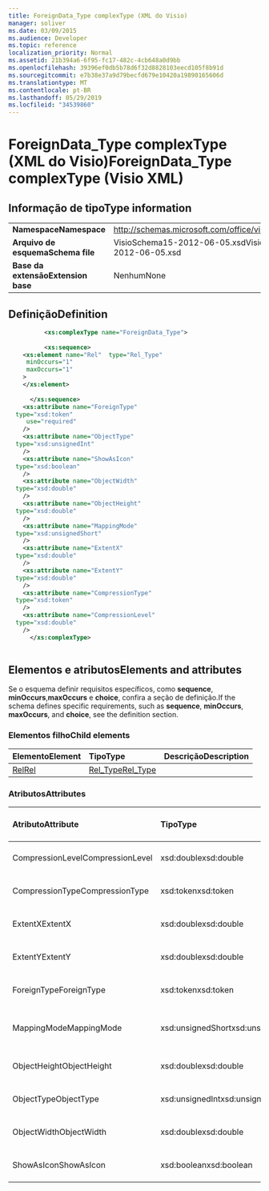 ```yaml
---
title: ForeignData_Type complexType (XML do Visio)
manager: soliver
ms.date: 03/09/2015
ms.audience: Developer
ms.topic: reference
localization_priority: Normal
ms.assetid: 21b394a6-6f95-fc17-482c-4cb648a0d9bb
ms.openlocfilehash: 39396ef0db5b78d6f32d8828103eecd105f8b91d
ms.sourcegitcommit: e7b38e37a9d79becfd679e10420a19890165606d
ms.translationtype: MT
ms.contentlocale: pt-BR
ms.lasthandoff: 05/29/2019
ms.locfileid: "34539860"
---
```

# <a name="foreigndata_type-complextype-visio-xml"></a><span data-ttu-id="7d1b9-102">ForeignData_Type complexType (XML do Visio)</span><span class="sxs-lookup"><span data-stu-id="7d1b9-102">ForeignData_Type complexType (Visio XML)</span></span>

## <a name="type-information"></a><span data-ttu-id="7d1b9-103">Informação de tipo</span><span class="sxs-lookup"><span data-stu-id="7d1b9-103">Type information</span></span>

|||
|:-----|:-----|
|<span data-ttu-id="7d1b9-104">**Namespace**</span><span class="sxs-lookup"><span data-stu-id="7d1b9-104">**Namespace**</span></span> <br/> |http://schemas.microsoft.com/office/visio/2011/1/core  <br/> |
|<span data-ttu-id="7d1b9-105">**Arquivo de esquema**</span><span class="sxs-lookup"><span data-stu-id="7d1b9-105">**Schema file**</span></span> <br/> |<span data-ttu-id="7d1b9-106">VisioSchema15-2012-06-05.xsd</span><span class="sxs-lookup"><span data-stu-id="7d1b9-106">VisioSchema15-2012-06-05.xsd</span></span>  <br/> |
|<span data-ttu-id="7d1b9-107">**Base da extensão**</span><span class="sxs-lookup"><span data-stu-id="7d1b9-107">**Extension base**</span></span> <br/> |<span data-ttu-id="7d1b9-108">Nenhum</span><span class="sxs-lookup"><span data-stu-id="7d1b9-108">None</span></span>  <br/> |
   
## <a name="definition"></a><span data-ttu-id="7d1b9-109">Definição</span><span class="sxs-lookup"><span data-stu-id="7d1b9-109">Definition</span></span>

```XML
          <xs:complexType name="ForeignData_Type">
          
          <xs:sequence>
    <xs:element name="Rel"  type="Rel_Type"
     minOccurs="1"
     maxOccurs="1"
    >
    </xs:element>
    
      </xs:sequence>
    <xs:attribute name="ForeignType"
  type="xsd:token"
     use="required"
    />
    <xs:attribute name="ObjectType"
  type="xsd:unsignedInt"
    />
    <xs:attribute name="ShowAsIcon"
  type="xsd:boolean"
    />
    <xs:attribute name="ObjectWidth"
  type="xsd:double"
    />
    <xs:attribute name="ObjectHeight"
  type="xsd:double"
    />
    <xs:attribute name="MappingMode"
  type="xsd:unsignedShort"
    />
    <xs:attribute name="ExtentX"
  type="xsd:double"
    />
    <xs:attribute name="ExtentY"
  type="xsd:double"
    />
    <xs:attribute name="CompressionType"
  type="xsd:token"
    />
    <xs:attribute name="CompressionLevel"
  type="xsd:double"
    />
      </xs:complexType>
      
```

## <a name="elements-and-attributes"></a><span data-ttu-id="7d1b9-110">Elementos e atributos</span><span class="sxs-lookup"><span data-stu-id="7d1b9-110">Elements and attributes</span></span>

<span data-ttu-id="7d1b9-111">Se o esquema definir requisitos específicos, como **sequence**, **minOccurs**,**maxOccurs** e **choice**, confira a seção de definição.</span><span class="sxs-lookup"><span data-stu-id="7d1b9-111">If the schema defines specific requirements, such as **sequence**, **minOccurs**, **maxOccurs**, and **choice**, see the definition section.</span></span> 
  
### <a name="child-elements"></a><span data-ttu-id="7d1b9-112">Elementos filho</span><span class="sxs-lookup"><span data-stu-id="7d1b9-112">Child elements</span></span>

|<span data-ttu-id="7d1b9-113">**Elemento**</span><span class="sxs-lookup"><span data-stu-id="7d1b9-113">**Element**</span></span>|<span data-ttu-id="7d1b9-114">**Tipo**</span><span class="sxs-lookup"><span data-stu-id="7d1b9-114">**Type**</span></span>|<span data-ttu-id="7d1b9-115">**Descrição**</span><span class="sxs-lookup"><span data-stu-id="7d1b9-115">**Description**</span></span>|
|:-----|:-----|:-----|
|[<span data-ttu-id="7d1b9-116">Rel</span><span class="sxs-lookup"><span data-stu-id="7d1b9-116">Rel</span></span>](rel-element-foreigndata_type-complextypevisio-xml.md) <br/> |[<span data-ttu-id="7d1b9-117">Rel_Type</span><span class="sxs-lookup"><span data-stu-id="7d1b9-117">Rel_Type</span></span>](rel_type-complextypevisio-xml.md) <br/> ||
   
### <a name="attributes"></a><span data-ttu-id="7d1b9-118">Atributos</span><span class="sxs-lookup"><span data-stu-id="7d1b9-118">Attributes</span></span>

|<span data-ttu-id="7d1b9-119">**Atributo**</span><span class="sxs-lookup"><span data-stu-id="7d1b9-119">**Attribute**</span></span>|<span data-ttu-id="7d1b9-120">**Tipo**</span><span class="sxs-lookup"><span data-stu-id="7d1b9-120">**Type**</span></span>|<span data-ttu-id="7d1b9-121">**Obrigatório**</span><span class="sxs-lookup"><span data-stu-id="7d1b9-121">**Required**</span></span>|<span data-ttu-id="7d1b9-122">**Descrição**</span><span class="sxs-lookup"><span data-stu-id="7d1b9-122">**Description**</span></span>|<span data-ttu-id="7d1b9-123">**Valores possíveis**</span><span class="sxs-lookup"><span data-stu-id="7d1b9-123">**Possible values**</span></span>|
|:-----|:-----|:-----|:-----|:-----|
|<span data-ttu-id="7d1b9-124">CompressionLevel</span><span class="sxs-lookup"><span data-stu-id="7d1b9-124">CompressionLevel</span></span>  <br/> |<span data-ttu-id="7d1b9-125">xsd:double</span><span class="sxs-lookup"><span data-stu-id="7d1b9-125">xsd:double</span></span>  <br/> |<span data-ttu-id="7d1b9-126">opcional</span><span class="sxs-lookup"><span data-stu-id="7d1b9-126">optional</span></span>  <br/> ||<span data-ttu-id="7d1b9-127">Valores do tipo xsd:double.</span><span class="sxs-lookup"><span data-stu-id="7d1b9-127">Values of the xsd:double type.</span></span>  <br/> |
|<span data-ttu-id="7d1b9-128">CompressionType</span><span class="sxs-lookup"><span data-stu-id="7d1b9-128">CompressionType</span></span>  <br/> |<span data-ttu-id="7d1b9-129">xsd:token</span><span class="sxs-lookup"><span data-stu-id="7d1b9-129">xsd:token</span></span>  <br/> |<span data-ttu-id="7d1b9-130">opcional</span><span class="sxs-lookup"><span data-stu-id="7d1b9-130">optional</span></span>  <br/> ||<span data-ttu-id="7d1b9-131">Valores do tipo xsd:token.</span><span class="sxs-lookup"><span data-stu-id="7d1b9-131">Values of the xsd:token type.</span></span>  <br/> |
|<span data-ttu-id="7d1b9-132">ExtentX</span><span class="sxs-lookup"><span data-stu-id="7d1b9-132">ExtentX</span></span>  <br/> |<span data-ttu-id="7d1b9-133">xsd:double</span><span class="sxs-lookup"><span data-stu-id="7d1b9-133">xsd:double</span></span>  <br/> |<span data-ttu-id="7d1b9-134">opcional</span><span class="sxs-lookup"><span data-stu-id="7d1b9-134">optional</span></span>  <br/> ||<span data-ttu-id="7d1b9-135">Valores do tipo xsd:double.</span><span class="sxs-lookup"><span data-stu-id="7d1b9-135">Values of the xsd:double type.</span></span>  <br/> |
|<span data-ttu-id="7d1b9-136">ExtentY</span><span class="sxs-lookup"><span data-stu-id="7d1b9-136">ExtentY</span></span>  <br/> |<span data-ttu-id="7d1b9-137">xsd:double</span><span class="sxs-lookup"><span data-stu-id="7d1b9-137">xsd:double</span></span>  <br/> |<span data-ttu-id="7d1b9-138">opcional</span><span class="sxs-lookup"><span data-stu-id="7d1b9-138">optional</span></span>  <br/> ||<span data-ttu-id="7d1b9-139">Valores do tipo xsd:double.</span><span class="sxs-lookup"><span data-stu-id="7d1b9-139">Values of the xsd:double type.</span></span>  <br/> |
|<span data-ttu-id="7d1b9-140">ForeignType</span><span class="sxs-lookup"><span data-stu-id="7d1b9-140">ForeignType</span></span>  <br/> |<span data-ttu-id="7d1b9-141">xsd:token</span><span class="sxs-lookup"><span data-stu-id="7d1b9-141">xsd:token</span></span>  <br/> |<span data-ttu-id="7d1b9-142">obrigatório</span><span class="sxs-lookup"><span data-stu-id="7d1b9-142">required</span></span>  <br/> ||<span data-ttu-id="7d1b9-143">Valores do tipo xsd:token.</span><span class="sxs-lookup"><span data-stu-id="7d1b9-143">Values of the xsd:token type.</span></span>  <br/> |
|<span data-ttu-id="7d1b9-144">MappingMode</span><span class="sxs-lookup"><span data-stu-id="7d1b9-144">MappingMode</span></span>  <br/> |<span data-ttu-id="7d1b9-145">xsd:unsignedShort</span><span class="sxs-lookup"><span data-stu-id="7d1b9-145">xsd:unsignedShort</span></span>  <br/> |<span data-ttu-id="7d1b9-146">opcional</span><span class="sxs-lookup"><span data-stu-id="7d1b9-146">optional</span></span>  <br/> ||<span data-ttu-id="7d1b9-147">Valores do tipo xsd:unsignedShort.</span><span class="sxs-lookup"><span data-stu-id="7d1b9-147">Values of the xsd:unsignedShort type.</span></span>  <br/> |
|<span data-ttu-id="7d1b9-148">ObjectHeight</span><span class="sxs-lookup"><span data-stu-id="7d1b9-148">ObjectHeight</span></span>  <br/> |<span data-ttu-id="7d1b9-149">xsd:double</span><span class="sxs-lookup"><span data-stu-id="7d1b9-149">xsd:double</span></span>  <br/> |<span data-ttu-id="7d1b9-150">opcional</span><span class="sxs-lookup"><span data-stu-id="7d1b9-150">optional</span></span>  <br/> ||<span data-ttu-id="7d1b9-151">Valores do tipo xsd:double.</span><span class="sxs-lookup"><span data-stu-id="7d1b9-151">Values of the xsd:double type.</span></span>  <br/> |
|<span data-ttu-id="7d1b9-152">ObjectType</span><span class="sxs-lookup"><span data-stu-id="7d1b9-152">ObjectType</span></span>  <br/> |<span data-ttu-id="7d1b9-153">xsd:unsignedInt</span><span class="sxs-lookup"><span data-stu-id="7d1b9-153">xsd:unsignedInt</span></span>  <br/> |<span data-ttu-id="7d1b9-154">opcional</span><span class="sxs-lookup"><span data-stu-id="7d1b9-154">optional</span></span>  <br/> ||<span data-ttu-id="7d1b9-155">Valores do tipo xsd:unsignedInt.</span><span class="sxs-lookup"><span data-stu-id="7d1b9-155">Values of the xsd:unsignedInt type.</span></span>  <br/> |
|<span data-ttu-id="7d1b9-156">ObjectWidth</span><span class="sxs-lookup"><span data-stu-id="7d1b9-156">ObjectWidth</span></span>  <br/> |<span data-ttu-id="7d1b9-157">xsd:double</span><span class="sxs-lookup"><span data-stu-id="7d1b9-157">xsd:double</span></span>  <br/> |<span data-ttu-id="7d1b9-158">opcional</span><span class="sxs-lookup"><span data-stu-id="7d1b9-158">optional</span></span>  <br/> ||<span data-ttu-id="7d1b9-159">Valores do tipo xsd:double.</span><span class="sxs-lookup"><span data-stu-id="7d1b9-159">Values of the xsd:double type.</span></span>  <br/> |
|<span data-ttu-id="7d1b9-160">ShowAsIcon</span><span class="sxs-lookup"><span data-stu-id="7d1b9-160">ShowAsIcon</span></span>  <br/> |<span data-ttu-id="7d1b9-161">xsd:boolean</span><span class="sxs-lookup"><span data-stu-id="7d1b9-161">xsd:boolean</span></span>  <br/> |<span data-ttu-id="7d1b9-162">opcional</span><span class="sxs-lookup"><span data-stu-id="7d1b9-162">optional</span></span>  <br/> ||<span data-ttu-id="7d1b9-163">Valores do tipo xsd:boolean.</span><span class="sxs-lookup"><span data-stu-id="7d1b9-163">Values of the xsd:boolean type.</span></span>  <br/> |
   

